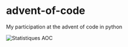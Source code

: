 # advent-of-code

My participation at the advent of code in python

![Statistiques AOC](https://aoc-stats.vercel.app/api/card?username=mbido&totalStars=166&currentYearStars=42&currentDay=21&completedDays=21&currentYear=2024)